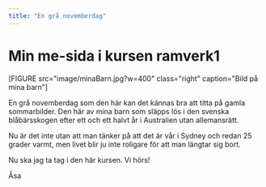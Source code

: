 ```yaml
---
title: "En grå novemberdag"
---
```

Min me-sida i kursen ramverk1
=========================

[FIGURE src="image/minaBarn.jpg?w=400" class="right" caption="Bild på mina barn"]

En grå novemberdag som den här kan det kännas bra att titta på gamla sommarbilder. Den här av mina barn som släpps lös
i den svenska blåbärsskogen efter ett och ett halvt år i Australien utan allemansrätt. 

Nu är det inte utan att man tänker på att det är vår i Sydney och redan 25 grader varmt, men livet blir ju inte roligare 
för att man längtar sig bort. 

Nu ska jag ta tag i den här kursen. 
Vi hörs!

Åsa
